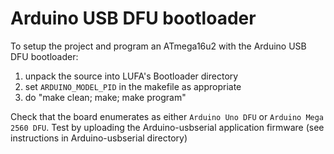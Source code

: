 # Arduino USB DFU bootloader

To setup the project and program an ATmega16u2 with the Arduino USB DFU bootloader:

1. unpack the source into LUFA's Bootloader directory
2. set `ARDUINO_MODEL_PID` in the makefile as appropriate 
3. do "make clean; make; make program"

Check that the board enumerates as either `Arduino Uno DFU` or `Arduino Mega 2560 DFU`.  Test by uploading the Arduino-usbserial application firmware (see instructions in Arduino-usbserial directory)

